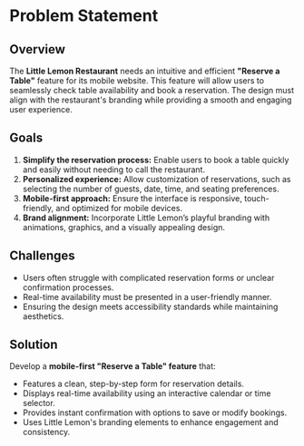 # Problem Statement

## Overview
The **Little Lemon Restaurant** needs an intuitive and efficient **"Reserve a Table"** feature for its mobile website. This feature will allow users to seamlessly check table availability and book a reservation. The design must align with the restaurant's branding while providing a smooth and engaging user experience.

## Goals
1. **Simplify the reservation process:** Enable users to book a table quickly and easily without needing to call the restaurant.
2. **Personalized experience:** Allow customization of reservations, such as selecting the number of guests, date, time, and seating preferences.
3. **Mobile-first approach:** Ensure the interface is responsive, touch-friendly, and optimized for mobile devices.
4. **Brand alignment:** Incorporate Little Lemon’s playful branding with animations, graphics, and a visually appealing design.

## Challenges
- Users often struggle with complicated reservation forms or unclear confirmation processes.
- Real-time availability must be presented in a user-friendly manner.
- Ensuring the design meets accessibility standards while maintaining aesthetics.

## Solution
Develop a **mobile-first "Reserve a Table" feature** that:
- Features a clean, step-by-step form for reservation details.
- Displays real-time availability using an interactive calendar or time selector.
- Provides instant confirmation with options to save or modify bookings.
- Uses Little Lemon's branding elements to enhance engagement and consistency.
